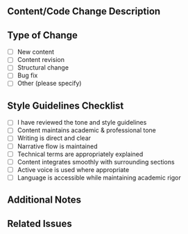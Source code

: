 ## Content/Code Change Description
<!-- Briefly describe what this PR changes or adds -->

## Type of Change
- [ ] New content
- [ ] Content revision
- [ ] Structural change
- [ ] Bug fix
- [ ] Other (please specify)

## Style Guidelines Checklist
- [ ] I have reviewed the tone and style guidelines
- [ ] Content maintains academic & professional tone
- [ ] Writing is direct and clear
- [ ] Narrative flow is maintained
- [ ] Technical terms are appropriately explained
- [ ] Content integrates smoothly with surrounding sections
- [ ] Active voice is used where appropriate
- [ ] Language is accessible while maintaining academic rigor

## Additional Notes
<!-- Any other context or notes that would be helpful for reviewers -->

## Related Issues
<!-- Link any related issues here --> 